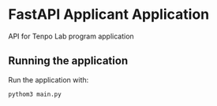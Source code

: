 # FastAPI Applicant Application

API for Tenpo Lab program application

## Running the application

Run the application with:

```
pythom3 main.py
```
